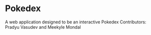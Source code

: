 # Pokedex
A web application designed to be an interactive Pokedex
Contributors: Pradyu Vasudev and Meekyle Mondal
